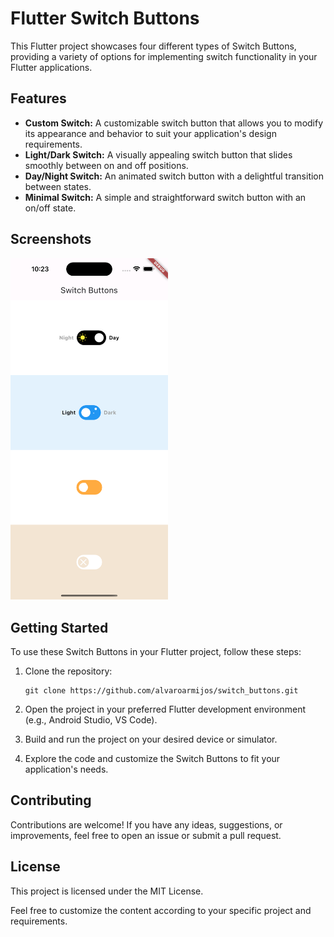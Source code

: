 # Flutter Switch Buttons

This Flutter project showcases four different types of Switch Buttons, providing a variety of options for implementing switch functionality in your Flutter applications.

## Features

- **Custom Switch:** A customizable switch button that allows you to modify its appearance and behavior to suit your application's design requirements. 
- **Light/Dark Switch:** A visually appealing switch button that slides smoothly between on and off positions.
- **Day/Night Switch:** An animated switch button with a delightful transition between states.
- **Minimal Switch:** A simple and straightforward switch button with an on/off state.

## Screenshots

<img src="./docs/app.png" style="height: 50%; width:50%;"/>

## Getting Started

To use these Switch Buttons in your Flutter project, follow these steps:

1. Clone the repository:

   ```shell
   git clone https://github.com/alvaroarmijos/switch_buttons.git

2. Open the project in your preferred Flutter development environment (e.g., Android Studio, VS Code).

3. Build and run the project on your desired device or simulator.

4. Explore the code and customize the Switch Buttons to fit your application's needs.

## Contributing

Contributions are welcome! If you have any ideas, suggestions, or improvements, feel free to open an issue or submit a pull request.

## License
This project is licensed under the MIT License.


Feel free to customize the content according to your specific project and requirements.
